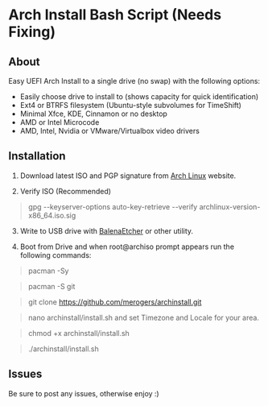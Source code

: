 # Arch Install Bash Script (Needs Fixing)

## About

Easy UEFI Arch Install to a single drive (no swap) with the following options:

- Easily choose drive to install to (shows capacity for quick identification)
- Ext4 or BTRFS filesystem (Ubuntu-style subvolumes for TimeShift)
- Minimal Xfce, KDE, Cinnamon or no desktop
- AMD or Intel Microcode
- AMD, Intel, Nvidia or VMware/Virtualbox video drivers

## Installation

1. Download latest ISO and PGP signature from [Arch Linux](https://archlinux.org/download/) website.

2. Verify ISO (Recommended)

> gpg --keyserver-options auto-key-retrieve --verify archlinux-version-x86_64.iso.sig

3. Write to USB drive with [BalenaEtcher](https://www.balena.io/etcher/) or other utility.

4. Boot from Drive and when root@archiso prompt appears run the following commands:

> pacman -Sy

> pacman -S git

> git clone https://github.com/merogers/archinstall.git

> nano archinstall/install.sh and set Timezone and Locale for your area.

> chmod +x archinstall/install.sh

> ./archinstall/install.sh

## Issues

Be sure to post any issues, otherwise enjoy :)
